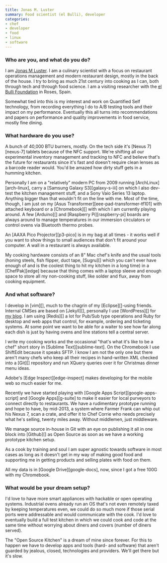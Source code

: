 ```yaml
---
title: Jonas M. Luster
summary: Food scientist (el Bulli), developer
categories:
- chef
- developer
- food
- linux
- software
---
```


### Who are you, and what do you do?

I am [Jonas M Luster](http://twitter.com/legerdemain "Jonas' Twitter account."). I am a culinary scientist with a focus on restaurant operations management and modern restaurant design, mostly in the back of the house. I try to bring as much 21st century into cooking as I can, both through tech and through food science. I am a visiting researcher with the [el Bulli Foundation](http://www.ruiz-geli.com/04_html/elbullifoundation.html "The el Bulli Foundation's site.") in Roses, Spain.

Somewhat tied into this is my interest and work on Quantified Self technology, from recording everything I do to A/B testing tools and their impact on my performance. Eventually this all turns into recommendations and papers on performance and quality improvements in food service, mostly fine dining.

### What hardware do you use?

A bunch of 40,000 BTU burners, mostly. On the tech side it's [Nexus 7][nexus-7] tablets because of the NFC support. We're shifting all our experimental inventory management and tracking to NFC and believe that's the future for restaurants since it's fast and doesn't require clean lenses as a barcode reader would. You'd be amazed how dirty stuff gets in a humming kitchen.

Personally I am on a "relatively" modern PC from 2009 running [ArchLinux][arch-linux], carry a [Samsung Galaxy S3][galaxy-s-iii] on which I also dev-test the kitchen management stuff, and a Sony Vaio Series 13 laptop. Anything bigger than that wouldn't fit on the line with me. Most of the time, though, I am just on my [Asus Transformer][eee-pad-transformer-tf101] with attached keyboard or a [Chromebook][] with which I am currently playing around. A few [Arduino][] and [Raspberry Pi][raspberry-pi] boards are always around to manage temperatures in our immersion circulators or control ovens via Bluetooth thermo probes.

An [AAXA Pico Projector][p3-pico] is in my bag at all times - it works well if you want to show things to small audiences that don't fit around your computer. A wall in a restaurant is always available.

My cooking hardware consists of an 8" Mac chef's knife and the usual tools (honing steels, fish flipper, duct tape, [Sugru][] which you can't ever have enough of and is the coolest thing to hit my kitchen in a long time) in a [ChefPak][edge] because that thing comes with a laptop sleeve and enough space to store all my non-cooking stuff, like solder and flux, away from cooking equipment.

### And what software?

I develop in [vim][], much to the chagrin of my [Eclipse][]-using friends. Internal CMSes are based on [Jekyll][], personally I use [WordPress][] for [my blog](http://jml.is/ "Jonas' weblog."). I am using [Redis][] a lot for Pub/Sub type operations and Ruby for desktop and web apps that control, for example, ordering and ticketing systems. At some point we want to be able for a waiter to see how far along each dish is just by having ovens and line stations tell a central server. 

I write my cooking works and the occasional "that's what it's like to be a chef" short story in [Sublime Text][sublime-text]. On the Chromebook I use ShiftEdit because it speaks SFTP. I know I am not the only one but there aren't many chefs who keep all their recipes in hand-written XML checked into a [Git][] repository and run XQuery queries over it for Christmas dinner menu ideas.

Adobe's [Edge Inspect][edge-inspect] makes developing for the mobile web so much easier for me.

Recently we have started playing with [Google Apps Script][google-apps-script] and [Google Apps][g-suite] to make it easier for local purveyors to connect directly to restaurants. We have a rudimentary prototype running and hope to have, by mid-2013, a system where Farmer Frank can whip out his Nexus 7, scan a crate, and offer it to Chef Corrie who needs precisely what he's selling, twenty miles away. Without middlemen, just middleware.

We manage source in-house in Git with an eye on publishing it all in one block into [Github][] as Open Source as soon as we have a working prototype kitchen setup.

As a cook by training and soul I am super agnostic towards software in most cases as long as it doesn't get in my way of making good food and supporting me in getting products and selling plates with food on them.

All my data is in [Google Drive][google-docs], now, since I got a free 100G with my Chromebook.

### What would be your dream setup?

I'd love to have more smart appliances with hackable or open operating systems. Industrial ovens already run an OS that's not even remotely taxed by keeping temperatures even, we could do so much more if those serial ports were addressable and would communicate with the cook. I'd love to eventually build a full test kitchen in which we could cook and code at the same time without worrying about diners and covers (number of diners served).

The "Open Source Kitchen" is a dream of mine since forever. For this to happen we have to develop apps and tools (hard- and software) that aren't guarded by jealous, closed, technologies and providers. We'll get there but it's slow.